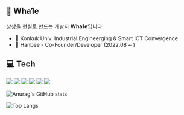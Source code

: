 🐋 Wha1e
-------------
상상을 현실로 만드는 개발자 **Wha1e**입니다.

 - 🏫 Konkuk Univ. Industrial Engineerging & Smart ICT Convergence
 - 🏢  Hanbee - Co-Founder/Developer (2022.08 ~ )


💻 Tech
-------------
<p>
 <img src="https://img.shields.io/badge/React-61DAFB?style=flat&logo=React&logoColor=black"/>
<img src="https://img.shields.io/badge/Next.js-000000?style=flat&logo=Next.js&logoColor=white"/>
<img src="https://img.shields.io/badge/Typescript-3178C6?style=flat-square&logo=Typescript&logoColor=white"/>
<img src="https://img.shields.io/badge/JavaScript-F7DF1E?style=flat-square&logo=javascript&logoColor=black"/>
<img src="https://img.shields.io/badge/Sass-CC6699?style=flat&logo=Sass&logoColor=white"/>
<img src="https://img.shields.io/badge/CSS3-1572B6?style=flat&logo=css3&logoColor=white"/>
 </p>

![Anurag's GitHub stats](https://github-readme-stats.vercel.app/api?username=wherewhale&show_icons=true&theme=prussian)

![Top Langs](https://github-readme-stats.vercel.app/api/top-langs/?username=wherewhale&langs_count=10&layout=compact&theme=prussian)

